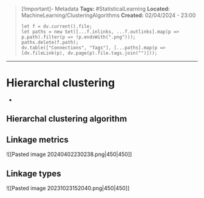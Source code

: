 > [!important]- Metadata
> **Tags:** #StatisticalLearning 
> **Located:** MachineLearning/ClusteringAlgorithms
> **Created:** 02/04/2024 - 23:00
> ```dataviewjs
> let f = dv.current().file;
> let paths = new Set([...f.inlinks, ...f.outlinks].map(p => p.path).filter(p => !p.endsWith(".png")));
> paths.delete(f.path);
> dv.table(["Connections", "Tags"], [...paths].map(p => [dv.fileLink(p), dv.page(p).file.tags.join("")]));
> ```

___
# Hierarchal clustering
- 





## Hierarchal clustering algorithm 


## Linkage metrics 
![[Pasted image 20240402230238.png|450|450]]


## Linkage types 
![[Pasted image 20231023152040.png|450|450]]